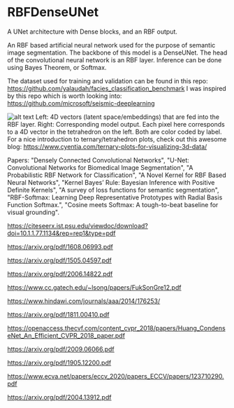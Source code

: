 # RBFDenseUNet
A UNet architecture with Dense blocks, and an RBF output.

An RBF based artificial neural network used for the purpose of semantic image segmentation. The backbone of this model is a DenseUNet. The head of the convolutional neural network is an RBF layer. Inference can be done using Bayes Theorem, or Softmax. 

The dataset used for training and validation can be found in this repo: https://github.com/yalaudah/facies_classification_benchmark
I was inspired by this repo which is worth looking into: https://github.com/microsoft/seismic-deeplearning

![alt text](https://github.com/jgcastro89/GenerativeDenseUNet/blob/main/screenshots/latentspace_vs_model_output.jpg)
Left: 4D vectors (latent space/embeddings) that are fed into the RBF layer. Right: Corresponding model output. Each pixel here corresponds to a 4D vector in the tetrahedron on the left. Both are color coded by label. For a nice introduction to ternary/tetrahedron plots, check out this awesome blog: https://www.cyentia.com/ternary-plots-for-visualizing-3d-data/

Papers: "Densely Connected Convolutional Networks",
"U-Net: Convolutional Networks for Biomedical Image Segmentation", 
"A Probabilistic RBF Network for Classification", 
"A Novel Kernel for RBF Based Neural Networks",
"Kernel Bayes’ Rule: Bayesian Inference with Positive
Definite Kernels",
"A survey of loss functions for semantic segmentation",
"RBF-Softmax: Learning Deep Representative
Prototypes with Radial Basis Function Softmax.",
"Cosine meets Softmax: A tough-to-beat baseline
for visual grounding".

https://citeseerx.ist.psu.edu/viewdoc/download?doi=10.1.1.77.1134&rep=rep1&type=pdf

https://arxiv.org/pdf/1608.06993.pdf

https://arxiv.org/pdf/1505.04597.pdf

https://arxiv.org/pdf/2006.14822.pdf

https://www.cc.gatech.edu/~lsong/papers/FukSonGre12.pdf

https://www.hindawi.com/journals/aaa/2014/176253/

https://arxiv.org/pdf/1811.00410.pdf

https://openaccess.thecvf.com/content_cvpr_2018/papers/Huang_CondenseNet_An_Efficient_CVPR_2018_paper.pdf

https://arxiv.org/pdf/2009.06066.pdf

https://arxiv.org/pdf/1905.12200.pdf

https://www.ecva.net/papers/eccv_2020/papers_ECCV/papers/123710290.pdf

https://arxiv.org/pdf/2004.13912.pdf
